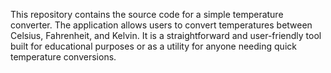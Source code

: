 This repository contains the source code for a simple temperature converter. The application allows users to convert temperatures between Celsius, Fahrenheit, and Kelvin. It is a straightforward and user-friendly tool built for educational purposes or as a utility for anyone needing quick temperature conversions.
